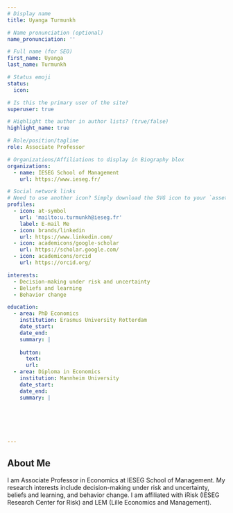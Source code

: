 ```yaml
---
# Display name
title: Uyanga Turmunkh

# Name pronunciation (optional)
name_pronunciation: ''

# Full name (for SEO)
first_name: Uyanga
last_name: Turmunkh

# Status emoji
status:
  icon: 

# Is this the primary user of the site?
superuser: true

# Highlight the author in author lists? (true/false)
highlight_name: true

# Role/position/tagline
role: Associate Professor

# Organizations/Affiliations to display in Biography blox
organizations:
  - name: IESEG School of Management
    url: https://www.ieseg.fr/

# Social network links
# Need to use another icon? Simply download the SVG icon to your `assets/media/icons/` folder.
profiles:
  - icon: at-symbol
    url: 'mailto:u.turmunkh@ieseg.fr'
    label: E-mail Me
  - icon: brands/linkedin
    url: https://www.linkedin.com/
  - icon: academicons/google-scholar
    url: https://scholar.google.com/
  - icon: academicons/orcid
    url: https://orcid.org/

interests:
  - Decision-making under risk and uncertainty
  - Beliefs and learning
  - Behavior change

education:
  - area: PhD Economics
    institution: Erasmus University Rotterdam
    date_start: 
    date_end: 
    summary: |
      
    button:
      text: 
      url: 
  - area: Diploma in Economics
    institution: Mannheim University
    date_start: 
    date_end: 
    summary: |
      

      

      

---
```


## About Me

I am Associate Professor in Economics at IESEG School of Management. My research interests include decision-making under risk and uncertainty, beliefs and learning, and behavior change. I am affiliated with iRisk (IESEG Research Center for Risk) and LEM (Lille Economics and Management).
